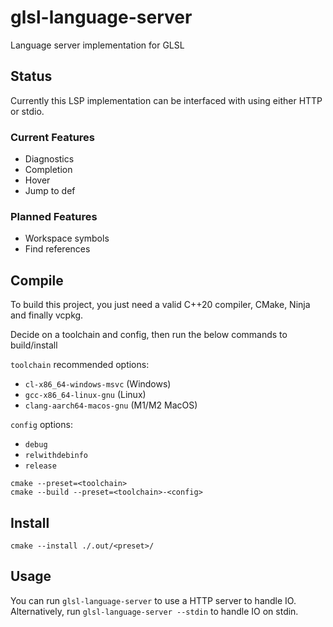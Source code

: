 # glsl-language-server
Language server implementation for GLSL

## Status
Currently this LSP implementation can be interfaced with using either HTTP or stdio.

### Current Features

- Diagnostics
- Completion
- Hover
- Jump to def

### Planned Features

- Workspace symbols
- Find references

## Compile

To build this project, you just need a valid C++20 compiler, CMake, Ninja and finally vcpkg.

Decide on a toolchain and config, then run the below commands to build/install

`toolchain` recommended options:
 - `cl-x86_64-windows-msvc`  (Windows)
 - `gcc-x86_64-linux-gnu`    (Linux)
 - `clang-aarch64-macos-gnu` (M1/M2 MacOS)

`config` options:
 - `debug`
 - `relwithdebinfo`
 - `release`

```
cmake --preset=<toolchain>
cmake --build --preset=<toolchain>-<config>
```

## Install

```
cmake --install ./.out/<preset>/
```

## Usage

You can run `glsl-language-server` to use a HTTP server to handle IO. Alternatively, run
`glsl-language-server --stdin` to handle IO on stdin.
